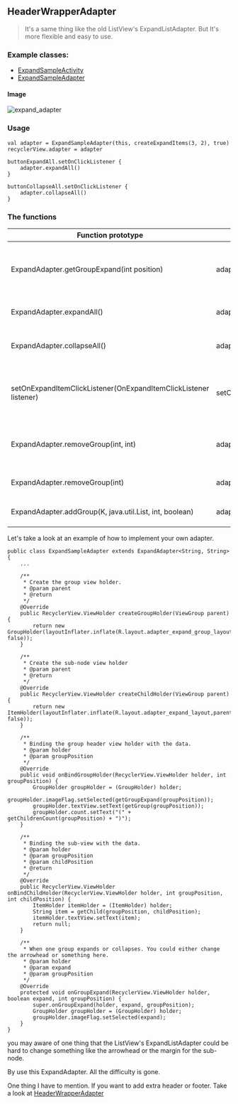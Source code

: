 ## HeaderWrapperAdapter

> It's a same thing like the old ListView's ExpandListAdapter. But It's more flexible and easy to use.

### Example classes:

* [ExpandSampleActivity](https://raw.githubusercontent.com/momodae/RecyclerViewLibrary2/master/app/src/main/java/com/cz/widget/recyclerview/sample/adapter/ExpandSampleActivity.kt)
* [ExpandSampleAdapter](https://raw.githubusercontent.com/momodae/RecyclerViewLibrary2/master/app/src/main/java/com/cz/widget/recyclerview/sample/adapter/impl/ExpandSampleAdapter.java)

#### Image
![expand_adapter](https://github.com/momodae/LibraryResources/blob/master/RecyclerViewLibrary/image/adapter/expand_adapter.gif?raw=true)

### Usage

```
val adapter = ExpandSampleAdapter(this, createExpandItems(3, 2), true)
recyclerView.adapter = adapter

buttonExpandAll.setOnClickListener {
    adapter.expandAll()
}

buttonCollapseAll.setOnClickListener {
    adapter.collapseAll()
}
```


### The functions

| Function prototype | Sample | Note |
| ------ | ------ | ------ |
| ExpandAdapter.getGroupExpand(int position) | adapter.getGroupExpand(0) | Check is one group is expand or collapse |
| ExpandAdapter.expandAll() | adapter.expandAll() | expand all the nodes. |
| ExpandAdapter.collapseAll() | adapter.collapseAll() | close all the opened nodes. |
| setOnExpandItemClickListener(OnExpandItemClickListener listener) | setOnExpandItemClickListener(..) | handle the expand item click event. |
| ExpandAdapter.removeGroup(int, int) | adapter.removeGroup(0,0) | Remove a sub-node in one group |
| ExpandAdapter.removeGroup(int) | adapter.removeGroup(0) | Remove one group |
| ExpandAdapter.addGroup(K, java.util.List<E>, int, boolean) | adapter.addGroup("NewGroup",list,0,false/true) | Add a new group |

Let's take a look at an example of how to implement your own adapter.

```
public class ExpandSampleAdapter extends ExpandAdapter<String, String> {
    ...

    /**
     * Create the group view holder.
     * @param parent
     * @return
     */
    @Override
    public RecyclerView.ViewHolder createGroupHolder(ViewGroup parent) {
        return new GroupHolder(layoutInflater.inflate(R.layout.adapter_expand_group_layout,parent, false));
    }

    /**
     * Create the sub-node view holder
     * @param parent
     * @return
     */
    @Override
    public RecyclerView.ViewHolder createChildHolder(ViewGroup parent) {
        return new ItemHolder(layoutInflater.inflate(R.layout.adapter_expand_layout,parent, false));
    }

    /**
     * Binding the group header view holder with the data.
     * @param holder
     * @param groupPosition
     */
    @Override
    public void onBindGroupHolder(RecyclerView.ViewHolder holder, int groupPosition) {
        GroupHolder groupHolder = (GroupHolder) holder;
        groupHolder.imageFlag.setSelected(getGroupExpand(groupPosition));
        groupHolder.textView.setText(getGroup(groupPosition));
        groupHolder.count.setText("(" + getChildrenCount(groupPosition) + ")");
    }

    /**
     * Binding the sub-view with the data.
     * @param holder
     * @param groupPosition
     * @param childPosition
     * @return
     */
    @Override
    public RecyclerView.ViewHolder onBindChildHolder(RecyclerView.ViewHolder holder, int groupPosition, int childPosition) {
        ItemHolder itemHolder = (ItemHolder) holder;
        String item = getChild(groupPosition, childPosition);
        itemHolder.textView.setText(item);
        return null;
    }

    /**
     * When one group expands or collapses. You could either change the arrowhead or something here.
     * @param holder
     * @param expand
     * @param groupPosition
     */
    @Override
    protected void onGroupExpand(RecyclerView.ViewHolder holder, boolean expand, int groupPosition) {
        super.onGroupExpand(holder, expand, groupPosition);
        GroupHolder groupHolder = (GroupHolder) holder;
        groupHolder.imageFlag.setSelected(expand);
    }
}
```

you may aware of one thing that the ListView's ExpandListAdapter could be hard to change something like the arrowhead or the margin for the sub-node.

By use this ExpandAdapter. All the difficulty is gone.

One thing I have to mention. If you want to add extra header or footer. Take a look at [HeaderWrapperAdapter](HeaderWrapperAdapter.md)



